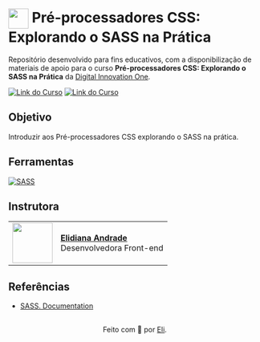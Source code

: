 <h1>
    <a href="https://www.dio.me/">
     <img align="center" width="40px" src="https://hermes.digitalinnovation.one/assets/diome/logo-minimized.png"></a>
    <span> Pré-processadores CSS: Explorando o SASS na Prática</span>
</h1>

Repositório desenvolvido para fins educativos, com a disponibilização de materiais de apoio para o curso **Pré-processadores CSS: Explorando o SASS na Prática** da [Digital Innovation One](https://www.dio.me/).

[![Link do Curso](https://img.shields.io/badge/▶-000?style=for-the-badge&logo=movie&logoColor=E94D5F)](https://www.dio.me/) 
[![Link do Curso](https://img.shields.io/badge/Acesse%20o%20Curso%20na%20Plataforma-E94D5F?style=for-the-badge)](https://www.dio.me/) 

## Objetivo
Introduzir aos Pré-processadores CSS explorando o SASS na prática.

## Ferramentas
[![SASS](https://img.shields.io/badge/SASS-000?style=for-the-badge&logo=sass&logoColor=E94D5F)](https://sass-lang.com/)
<br>

## Instrutora
<table>
  <tr>
    <td>
      <img width="80px" align="center" src="https://avatars.githubusercontent.com/elidianaandrade"/>
    </td>
    <td align="left">
      <a href="https://github.com/elidianaandrade">
        <span><b>Elidiana Andrade</b></span>
      </a>
      <br>
      <span>Desenvolvedora Front-end</span>
    </td>
  </tr>
</table>

## Referências
- [SASS. Documentation](https://sass-lang.com/)

##
<div align="center">Feito com 💙 por <a href="https://github.com/elidianaandrade">Eli</a>.</div>